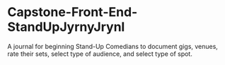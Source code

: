# Capstone-Front-End-StandUpJyrnyJrynl
A journal for beginning Stand-Up Comedians to document gigs, venues, rate their sets, select type of audience, and select type of spot.
